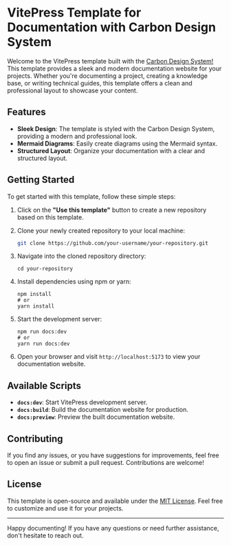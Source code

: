 # VitePress Template for Documentation with Carbon Design System
Welcome to the VitePress template built with the [Carbon Design System!](https://github.com/brenoepics/vitepress-carbon) This template provides a sleek and modern documentation website for your projects. Whether you're documenting a project, creating a knowledge base, or writing technical guides, this template offers a clean and professional layout to showcase your content.

## Features
- **Sleek Design**: The template is styled with the Carbon Design System, providing a modern and professional look.
- **Mermaid Diagrams**: Easily create diagrams using the Mermaid syntax.
- **Structured Layout**: Organize your documentation with a clear and structured layout.

## Getting Started

To get started with this template, follow these simple steps:

1. Click on the **"Use this template"** button to create a new repository based on this template.

2. Clone your newly created repository to your local machine:
   ```bash
   git clone https://github.com/your-username/your-repository.git
   ```

3. Navigate into the cloned repository directory:
   ```
   cd your-repository
   ```

4. Install dependencies using npm or yarn:
   ```
   npm install
   # or
   yarn install
   ```

5. Start the development server:
   ```
   npm run docs:dev
   # or
   yarn run docs:dev
   ```

6. Open your browser and visit `http://localhost:5173` to view your documentation website.

## Available Scripts

- **`docs:dev`**: Start VitePress development server.
- **`docs:build`**: Build the documentation website for production.
- **`docs:preview`**: Preview the built documentation website.

## Contributing

If you find any issues, or you have suggestions for improvements, feel free to open an issue or submit a pull request. Contributions are welcome!

## License

This template is open-source and available under the [MIT License](LICENSE). Feel free to customize and use it for your projects.

---

Happy documenting! If you have any questions or need further assistance, don't hesitate to reach out.
